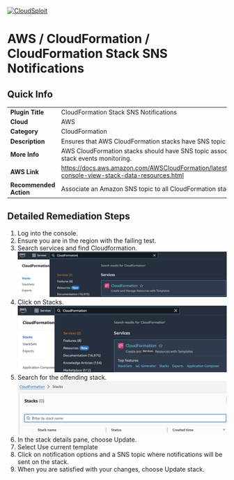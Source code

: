 [![CloudSploit](https://cloudsploit.com/img/logo-new-big-text-100.png "CloudSploit")](https://cloudsploit.com)
# AWS / CloudFormation / CloudFormation Stack SNS Notifications
## Quick Info
| | |
|-|-|
| **Plugin Title** | CloudFormation Stack SNS Notifications |
| **Cloud** | AWS |
| **Category** | CloudFormation |
| **Description** | Ensures that AWS CloudFormation stacks have SNS topic associated. |
| **More Info** | AWS CloudFormation stacks should have SNS topic associated to ensure stack events monitoring. |
| **AWS Link** | https://docs.aws.amazon.com/AWSCloudFormation/latest/UserGuide/cfn-console-view-stack-data-resources.html |
| **Recommended Action** | Associate an Amazon SNS topic to all CloudFormation stacks |
## Detailed Remediation Steps
1. Log into the console.
2. Ensure you are in the region with the failing test.
3. Search services and find Cloudformation.![alt text](../../../resources/aws/cloudformation/search-cfn-service.png)
4. Click on Stacks.![alt text](../../../resources/aws/cloudformation/click-stacks.png)
5. Search for the offending stack.![alt text](../../../resources/aws/cloudformation/search-stack.png)
6. In the stack details pane, choose Update.
7. Select Use current template
8. Click on notification options and a SNS topic where notifications will be sent on the stack. 
9. When you are satisfied with your changes, choose Update stack.